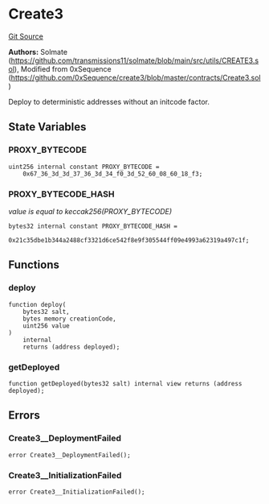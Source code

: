 # Create3
[Git Source](https://github.com/ContractLabs/foundry-bountykinds-contract/blob/67e6855d3beabdf242cc0b51d9e53b087a5235b9/src/oz-custom/libraries/Create3.sol)

**Authors:**
Solmate
(https://github.com/transmissions11/solmate/blob/main/src/utils/CREATE3.sol), Modified from 0xSequence
(https://github.com/0xSequence/create3/blob/master/contracts/Create3.sol)

Deploy to deterministic addresses without an initcode factor.


## State Variables
### PROXY_BYTECODE

```solidity
uint256 internal constant PROXY_BYTECODE =
    0x67_36_3d_3d_37_36_3d_34_f0_3d_52_60_08_60_18_f3;
```


### PROXY_BYTECODE_HASH
*value is equal to keccak256(PROXY_BYTECODE)*


```solidity
bytes32 internal constant PROXY_BYTECODE_HASH =
    0x21c35dbe1b344a2488cf3321d6ce542f8e9f305544ff09e4993a62319a497c1f;
```


## Functions
### deploy


```solidity
function deploy(
    bytes32 salt,
    bytes memory creationCode,
    uint256 value
)
    internal
    returns (address deployed);
```

### getDeployed


```solidity
function getDeployed(bytes32 salt) internal view returns (address deployed);
```

## Errors
### Create3__DeploymentFailed

```solidity
error Create3__DeploymentFailed();
```

### Create3__InitializationFailed

```solidity
error Create3__InitializationFailed();
```

